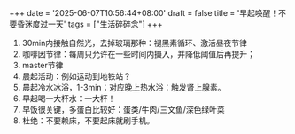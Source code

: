 +++
date = '2025-06-07T10:56:44+08:00'
draft = false
title = '早起唤醒！不要昏迷度过一天'
tags = ["生活碎碎念"]
+++
1. 30min内接触自然光，去掉玻璃那种：褪黑素循环、激活昼夜节律
2. 咖啡因节律：每周只允许在一些时间内摄入，并降低阈值后再提升；
3. master节律
4. 晨起活动：例如运动到地铁站？
5. 晨起冷水冰浴，1-3min；对应晚上热水浴：触发肾上腺素。
6. 早起喝一大杯水：一大杯！
7. 早饭很关键，多蛋白比较好：蛋类/牛肉/三文鱼/深色绿叶菜
8. 杜绝：不要赖床，不要起床就刷手机。
